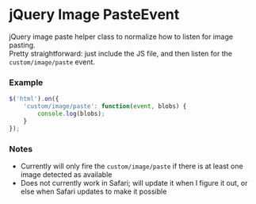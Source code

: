 # jQuery Image PasteEvent
jQuery image paste helper class to normalize how to listen for image pasting.  
Pretty straightforward: just include the JS file, and then listen for the `custom/image/paste` event.

### Example
``` javascript
$('html').on({
    'custom/image/paste': function(event, blobs) {
        console.log(blobs);
    }
});
```

### Notes
- Currently will only fire the `custom/image/paste` if there is at least one image detected as available
- Does not currently work in Safari; will update it when I figure it out, or else when Safari updates to make it possible
